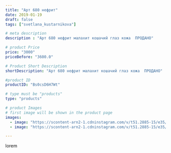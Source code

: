 ```yaml
---
title: "Арт 680 нефрит"
date: 2019-01-19
draft: false
tags: ["svetlana_kustarnikova"]

# meta description
description : "Арт 680 нефрит малахит кошачий глаз кожа  ПРОДАНО"

# product Price
price: "3000"
priceBefore: "3600.0"

# Product Short Description
shortDescription: "Арт 680 нефрит малахит кошачий глаз кожа  ПРОДАНО"

#product ID
productID: "Bs0csD6H7Wt"

# type must be "products"
type: "products"

# product Images
# first image will be shown in the product page
images:
  - image: "https://scontent-arn2-1.cdninstagram.com/v/t51.2885-15/e35/49330423_297137077668002_1580055107037449042_n.jpg?se=7&tp=1&_nc_ht=scontent-arn2-1.cdninstagram.com&_nc_cat=102&_nc_ohc=5kMHr2I0xX4AX8L-JUk&oh=5bde439aad785b10657c675220b4036f&oe=606D0AED&ig_cache_key=MTk2MDMxNzkwNzk5MDU4NTE1NA%3D%3D.2"
  - image: "https://scontent-arn2-1.cdninstagram.com/v/t51.2885-15/e35/49933746_2095371497172435_868745881425889449_n.jpg?se=7&tp=1&_nc_ht=scontent-arn2-1.cdninstagram.com&_nc_cat=103&_nc_ohc=pLKuQOCMVcoAX-mwsk9&oh=e0d2fb847a1d52893035b749dce87271&oe=606982B1&ig_cache_key=MTk2MDMxNzkwNzk5OTAwNjAwNw%3D%3D.2"

---
```

lorem
